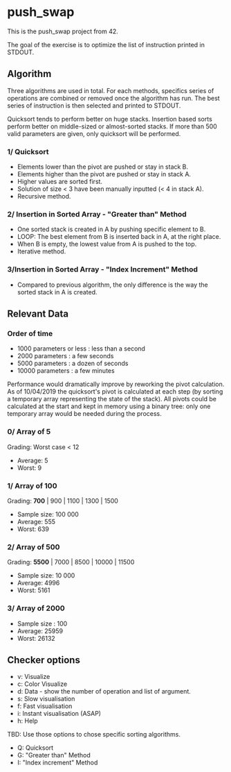 # push_swap
This is the push_swap project from 42.

The goal of the exercise is to optimize the list of instruction printed in STDOUT.

## Algorithm

Three algorithms are used in total. For each methods, specifics series of operations are combined or removed once the algorithm has run.
The best series of instruction is then selected and printed to STDOUT.

Quicksort tends to perform better on huge stacks. Insertion based sorts perform better on middle-sized or almost-sorted stacks.
If more than 500 valid parameters are given, only quicksort will be performed.

### 1/ Quicksort
- Elements lower than the pivot are pushed or stay in stack B. 
- Elements higher than the pivot are pushed or stay in stack A.
- Higher values are sorted first.
- Solution of size < 3 have been manually inputted (< 4 in stack A).
- Recursive method.

### 2/ Insertion in Sorted Array - "Greater than" Method
- One sorted stack is created in A by pushing specific element to B. 
- LOOP: The best element from B is inserted back in A, at the right place.
- When B is empty, the lowest value from A is pushed to the top.
- Iterative method.

### 3/Insertion in Sorted Array - "Index Increment" Method
- Compared to previous algorithm, the only difference is the way the sorted stack in A is created.

## Relevant Data

###  Order of time
- 1000 parameters or less : less than a second
- 2000 parameters : a few seconds
- 5000 parameters : a dozen of seconds
- 10000 parameters : a few minutes

Performance would dramatically improve by reworking the pivot calculation. As of 10/04/2019 the quicksort's pivot is calculated at each step (by sorting a temporary array representing the state of the stack). All pivots could be calculated at the start and kept in memory using a binary tree: only one temporary array would be needed during the process.

### 0/ Array of 5
Grading: Worst case < 12
- Average: 5
- Worst: 9

### 1/ Array of 100
Grading: **700** | 900 | 1100 | 1300 | 1500
- Sample size: 100 000
- Average: 555
- Worst: 639

### 2/ Array of 500
Grading: **5500** | 7000 | 8500 | 10000 | 11500
- Sample size: 10 000
- Average: 4996
- Worst: 5161

### 3/ Array of 2000
- Sample size : 100
- Average: 25959
- Worst: 26132

## Checker options
- v: Visualize
- c: Color Visualize
- d: Data - show the number of operation and list of argument.
- s: Slow visualisation
- f: Fast visualisation
- i: Instant visualisation (ASAP)
- h: Help

TBD:
Use those options to chose specific sorting algorithms.
- Q: Quicksort
- G: "Greater than" Method
- I: "Index increment" Method
